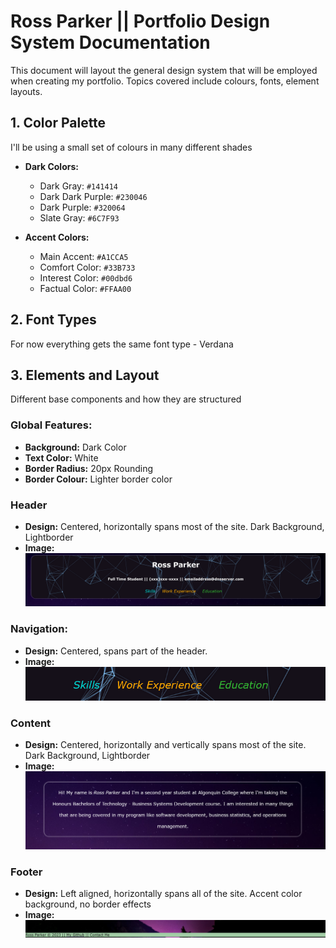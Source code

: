 # Ross Parker || Portfolio Design System Documentation

This document will layout the general design system that will be employed when creating my portfolio. Topics covered include colours, fonts, element layouts.

## **1. Color Palette**
I'll be using a small set of colours in many different shades

- **Dark Colors:**
	- Dark Gray: `#141414`
	- Dark Dark Purple: `#230046`
	- Dark Purple: `#320064`
	- Slate Gray: `#6C7F93`

- **Accent Colors:**
	- Main Accent: `#A1CCA5`
	- Comfort Color: `#33B733`
	- Interest Color: `#00dbd6`
	- Factual Color: `#FFAA00`

## **2. Font Types**
For now everything gets the same font type
	- Verdana

 ## **3. Elements and Layout**
 Different base components and how they are structured
 
 ### **Global Features:**
 - **Background:** Dark Color
 - **Text Color:** White
 - **Border Radius:** 20px Rounding
 - **Border Colour:** Lighter border color
 
 ### **Header**
 - **Design:** Centered, horizontally spans most of the site. Dark Background, Lightborder
 - **Image:**
![Header Mock Up](header.png)

### **Navigation:**
 - **Design:** Centered, spans part of the header.
 - **Image:**
![Navigation Mock Up](Navigation.png)

### **Content**
 - **Design:** Centered, horizontally and vertically spans most of the site. Dark Background, Lightborder
 - **Image:**
![Content Mock Up](Content.png)

### **Footer**
 - **Design:** Left aligned, horizontally spans all of the site. Accent color background, no border effects
 - **Image:**
![Footer Mock Up](footer.png)
	
